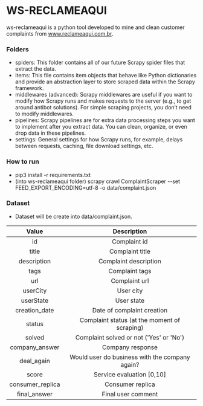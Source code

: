 
# WS-RECLAMEAQUI

ws-reclameaqui is a python tool developed to mine and clean customer complaints from www.reclameaqui.com.br. 

### Folders

- spiders: This folder contains all of our future Scrapy spider files that extract the data.
- items: This file contains item objects that behave like Python dictionaries and provide an abstraction layer to store scraped data within the Scrapy framework.
- middlewares (advanced): Scrapy middlewares are useful if you want to modify how Scrapy runs and makes requests to the server (e.g., to get around antibot solutions). For simple scraping projects, you don’t need to modify middlewares.
- pipelines: Scrapy pipelines are for extra data processing steps you want to implement after you extract data. You can clean, organize, or even drop data in these pipelines.
- settings: General settings for how Scrapy runs, for example, delays between requests, caching, file download settings, etc.

### How to run 

- pip3 install -r requirements.txt
- (into ws-reclameaqui folder) scrapy crawl ComplaintScraper --set FEED_EXPORT_ENCODING=utf-8 -o data/complaint.json

### Dataset
- Dataset will be create into data/complaint.json.

| Value | Description | 
| :---: | :---: | 
| id | Complaint id | 
| title | Complaint title | 
| description | Complaint description | 
| tags | Complaint tags | 
| url | Complaint url | 
| userCity | User city | 
| userState | User state | 
| creation_date | Date of complaint creation | 
| status | Complaint status (at the moment of scraping) | 
| solved | Complaint solved or not ('Yes' or 'No') | 
| company_answer | Company response | 
| deal_again | Would user do business with the company again? | 
| score | Service evaluation [0,10] | 
| consumer_replica | Consumer replica | 
| final_answer | Final user comment | 